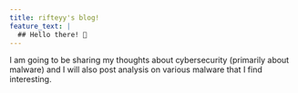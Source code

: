 ```yaml
---
title: rifteyy's blog!
feature_text: |
  ## Hello there! 👋
---
```


I am going to be sharing my thoughts about cybersecurity (primarily about malware) and I will also post analysis on various malware that I find interesting.

